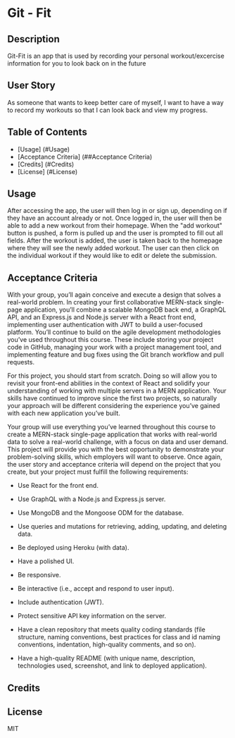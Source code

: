 # Git - Fit 

## Description

Git-Fit is an app that is used by recording your personal workout/excercise information for you to look back on in the future

## User Story

 As someone that wants to keep better care of myself, I want to have a way to record my workouts so that I can look back and view my progress. 


## Table of Contents

* [Usage] (#Usage)
* [Acceptance Criteria] (##Acceptance Criteria)
* [Credits] (#Credits)
* [License] (#License)

## Usage 

After accessing the app, the user will then log in or sign up, depending on if they have an account already or not.
Once logged in, the user will then be able to add a new workout from their homepage.
When the "add workout" button is pushed, a form is pulled up and the user is prompted to fill out all fields.
After the workout is added, the user is taken back to the homepage where they will see the newly added workout.
The user can then click on the individual workout if they would like to edit or delete the submission.


## Acceptance Criteria
With your group, you’ll again conceive and execute a design that solves a real-world problem. In creating your first collaborative MERN-stack single-page application, you’ll combine a scalable MongoDB back end, a GraphQL API, and an Express.js and Node.js server with a React front end, implementing user authentication with JWT to build a user-focused platform. You’ll continue to build on the agile development methodologies you’ve used throughout this course. These include storing your project code in GitHub, managing your work with a project management tool, and implementing feature and bug fixes using the Git branch workflow and pull requests.

For this project, you should start from scratch. Doing so will allow you to revisit your front-end abilities in the context of React and solidify your understanding of working with multiple servers in a MERN application. Your skills have continued to improve since the first two projects, so naturally your approach will be different considering the experience you’ve gained with each new application you’ve built.

Your group will use everything you’ve learned throughout this course to create a MERN-stack single-page application that works with real-world data to solve a real-world challenge, with a focus on data and user demand. This project will provide you with the best opportunity to demonstrate your problem-solving skills, which employers will want to observe. Once again, the user story and acceptance criteria will depend on the project that you create, but your project must fulfill the following requirements:

* Use React for the front end.

* Use GraphQL with a Node.js and Express.js server.

* Use MongoDB and the Mongoose ODM for the database.

* Use queries and mutations for retrieving, adding, updating, and deleting data.

* Be deployed using Heroku (with data).

* Have a polished UI.

* Be responsive.

* Be interactive (i.e., accept and respond to user input).

* Include authentication (JWT).

* Protect sensitive API key information on the server.

* Have a clean repository that meets quality coding standards (file structure, naming conventions, best practices for class and id naming conventions, indentation, high-quality comments, and so on).

* Have a high-quality README (with unique name, description, technologies used, screenshot, and link to deployed application).

## Credits

## License

MIT
